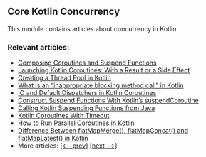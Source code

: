 ## Core Kotlin Concurrency

This module contains articles about concurrency in Kotlin.

### Relevant articles:
- [Composing Coroutines and Suspend Functions](https://www.baeldung.com/kotlin/composing-coroutines-suspend-functions)
- [Launching Kotlin Coroutines: With a Result or a Side Effect](https://www.baeldung.com/kotlin/coroutine-launch-async)
- [Creating a Thread Pool in Kotlin](https://www.baeldung.com/kotlin/create-thread-pool)
- [What Is an “inappropriate blocking method call” in Kotlin](https://www.baeldung.com/kotlin/inappropriate-blocking-call)
- [IO and Default Dispatchers in Kotlin Coroutines](https://www.baeldung.com/kotlin/io-and-default-dispatcher)
- [Construct Suspend Functions With Kotlin’s suspendCoroutine](https://www.baeldung.com/kotlin/suspendcoroutine)
- [Calling Kotlin Suspending Functions from Java](https://www.baeldung.com/kotlin/suspend-functions-from-java)
- [Kotlin Coroutines With Timeout](https://www.baeldung.com/kotlin/coroutines-timeout)
- [How to Run Parallel Coroutines in Kotlin](https://www.baeldung.com/kotlin/parallel-coroutines)
- [Difference Between flatMapMerge(), flatMapConcat() and flatMapLatest() in Kotlin](https://www.baeldung.com/kotlin/flows-advanced-flattening)
- More articles: [[<-- prev]](../core-kotlin-concurrency) [[next -->]](../core-kotlin-concurrency-3)

